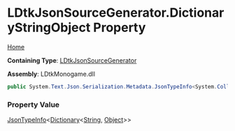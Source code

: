 # LDtkJsonSourceGenerator\.DictionaryStringObject Property

[Home](../../../README.md)

**Containing Type**: [LDtkJsonSourceGenerator](../README.md)

**Assembly**: LDtkMonogame\.dll

```csharp
public System.Text.Json.Serialization.Metadata.JsonTypeInfo<System.Collections.Generic.Dictionary<string, object>> DictionaryStringObject { get; }
```

### Property Value

[JsonTypeInfo](https://docs.microsoft.com/en-us/dotnet/api/system.text.json.serialization.metadata.jsontypeinfo-1)\<[Dictionary](https://docs.microsoft.com/en-us/dotnet/api/system.collections.generic.dictionary-2)\<[String](https://docs.microsoft.com/en-us/dotnet/api/system.string), [Object](https://docs.microsoft.com/en-us/dotnet/api/system.object)\>\>

